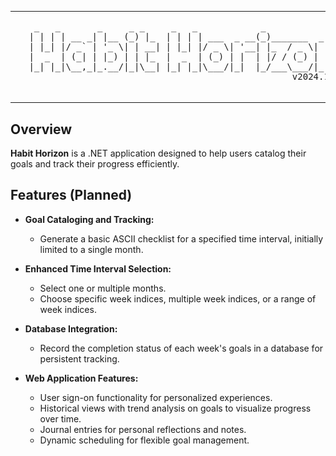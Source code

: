 <div align="left">
  <table>
    <tr>
      <td>
        <img src="./resources/img/habit-horizon1.jpeg" alt="Habit Horizon" style="width: 160px; height: auto;">
      </td>
      <td>
        <pre>
  _   _       _     _ _     _   _            _                
 | | | | __ _| |__ (_) |_  | | | | ___  _ __(_)_______  _ __  
 | |_| |/ _` | '_ \| | __| | |_| |/ _ \| '__| |_  / _ \| '_ \ 
 |  _  | (_| | |_) | | |_  |  _  | (_) | |  | |/ / (_) | | | |
 |_| |_|\__,_|_.__/|_|\__| |_| |_|\___/|_|  |_/___\___/|_| |_|
                                                   v2024.10.30
        </pre>
      </td>
    </tr>
  </table>
</div>


## Overview
**Habit Horizon** is a .NET application designed to help users catalog their goals and track their progress efficiently.

## Features (Planned)
- **Goal Cataloging and Tracking:**
  - Generate a basic ASCII checklist for a specified time interval, initially limited to a single month.

- **Enhanced Time Interval Selection:**
  - Select one or multiple months.
  - Choose specific week indices, multiple week indices, or a range of week indices.

- **Database Integration:**
  - Record the completion status of each week's goals in a database for persistent tracking.

- **Web Application Features:**
  - User sign-on functionality for personalized experiences.
  - Historical views with trend analysis on goals to visualize progress over time.
  - Journal entries for personal reflections and notes.
  - Dynamic scheduling for flexible goal management.
